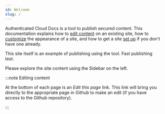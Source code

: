 ```yaml
---
id: Welcome
slug: /
---
```


Authenticated Cloud Docs is a tool to publish secured content.  This documentation explains how to [edit content](Content%20Editing/ContentEditing) on an existing site, how to [customize](Site%20Customization/SiteCustomization) the appearance of a site, and how to get a site [set up](Site%20Setup/SiteSetup) if you don't have one already.

This site itself is an example of publishing using the tool. Fast publishing test.

Please explore the site content using the Sidebar on the left.

:::note Editing content

At the bottom of each page is an _Edit this page_ link.  This link will bring you directly to the appropriate page in Github to make an edit (if you have access to the Github repository).

:::
